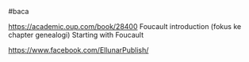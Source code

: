 #baca 

https://academic.oup.com/book/28400 Foucault introduction (fokus ke chapter genealogi)
Starting with Foucault

https://www.facebook.com/EllunarPublish/